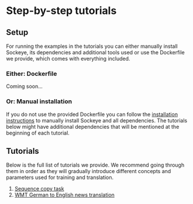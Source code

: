 # Step-by-step tutorials

## Setup

For running the examples in the tutorials you can either manually install Sockeye, its dependencies and additional
tools used or use the Dockerfile we provide, which comes with everything included.

### Either: Dockerfile

Coming soon...

<!--we provide a docker file that already includes all prerequisites for running the tutorials.
If you are using the provided Dockerfile simply skip the `Setup` section in the tutorials below.-->

### Or: Manual installation
If you do not use the provided Dockerfile you can follow the [installation instructions](../README.md#installation)
to manually install Sockeye and all dependencies. The tutorials below might have additional dependencies that
will be mentioned at the beginning of each tutorial.

## Tutorials

Below is the full list of tutorials we provide. We recommend going through them in order as they will gradually
introduce different concepts and parameters used for training and translation.

1. [Sequence copy task](seqcopy)
1. [WMT German to English news translation](wmt)
